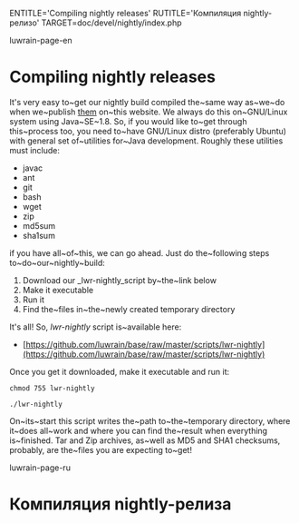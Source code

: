 
ENTITLE='Compiling nightly   releases'
RUTITLE='Компиляция nightly-релизо'
TARGET=doc/devel/nightly/index.php

luwrain-page-en

# Compiling nightly releases

It's very easy to~get our nightly build compiled 
the~same way as~we~do when we~publish [them](local:/download/nightly/)  on~this website.
We always do this on~GNU/Linux system using Java~SE~1.8.
So, if you would like to~get through this~process too,
you need to~have GNU/Linux distro (preferably Ubuntu) with general set of~utilities for~Java development.
Roughly these utilities must include:

* javac
* ant 
* git
* bash
* wget
* zip
* md5sum
* sha1sum

if you have all~of~this, we can go ahead. 
Just do the~following steps to~do~our~nightly~build:



1. Download our _lwr-nightly_script by~the~link below
2. Make it executable
3. Run it
4. Find the~files in~the~newly created temporary directory

It's all! So, _lwr-nightly_ script is~available here:

* [https://github.com/luwrain/base/raw/master/scripts/lwr-nightly](https://github.com/luwrain/base/raw/master/scripts/lwr-nightly)

Once you get it downloaded, make it executable and run it:

```
chmod 755 lwr-nightly
```

```
./lwr-nightly
```

On~its~start this script writes the~path to~the~temporary directory,
where it~does all~work and where you can find the~result when everything is~finished.
Tar and Zip archives, as~well as MD5 and SHA1 checksums, probably, are the~files you are expecting to~get!

luwrain-page-ru

# Компиляция nightly-релиза
